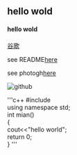 ## hello wold

#### hello wold

[谷歌](http://www.google.com/)

see README[here](./README.md)

see photogh[here](./58031639_p0.jpg)

![github](https://img1.baidu.com/it/u=4253182154,1533149835&fm=26&fmt=auto&gp=0.jpg)

'''c++
#include <iostream><br>
using namespace std;<br>
int mian()<br>
{<br>
  cout<<"hello world";<br>
  return 0;<br>
}
'''
